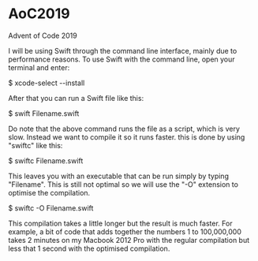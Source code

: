 # AoC2019
Advent of Code 2019

I will be using Swift through the command line interface, mainly due to performance reasons.
To use Swift with the command line, open your terminal and enter:

$ xcode-select --install

After that you can run a Swift file like this:

$ swift Filename.swift

Do note that the above command runs the file as a script, which is very slow. Instead we want to compile it so it runs faster. this is done by using "swiftc" like this:

$ swiftc Filename.swift

This leaves you with an executable that can be run simply by typing "Filename". This is still not optimal so we will use the "-O" extension to optimise the compilation.

$ swiftc -O Filename.swift

This compilation takes a little longer but the result is much faster. For example, a bit of code that adds together the numbers 1 to 100,000,000 takes 2 minutes on my Macbook 2012 Pro with the regular compilation but less that 1 second with the optimised compilation.

